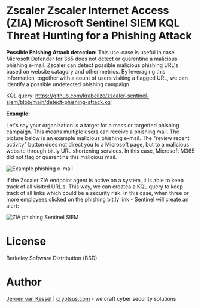 # Zscaler Zscaler Internet Access (ZIA) Microsoft Sentinel SIEM KQL Threat Hunting for a Phishing Attack

**Possible Phishing Attack detection:**
This use-case is useful in case Microsoft Defender for 365 does not detect or quarentine a malicious phishing e-mail. Zscaler can detect possible malicious phishing URL's based on website catagory and other metrics. By leveraging this information, together with a count of users visiting a flagged URL, we can identify a possible undetected phishing campaign. 

KQL query: https://github.com/krabelize/zscaler-sentinel-siem/blob/main/detect-phishing-attack.kql

**Example:**

Let's say your organization is a target for a mass or targetted phishing campaign. This means multiple users can receive a phishing mail. The picture below is an example malicious phishing e-mail. The "review recent activity" button does not direct you to a Microsoft page, but to a malicious website through bit.ly URL shortening services. In this case, Microsoft M365 did not flag or quarentine this malicious mail.

![Example phishing e-mail](https://github.com/krabelize/zscaler-sentinel-siem/blob/main/phishing-mail.png)

If the Zscaler ZIA endpoint agent is active on a system, it is able to keep track of all visited URL's. This way, we can createa a KQL query to keep track of all links which could be a security risk. In this case, when three or more employees clicked on the phishing bit.ly link - Sentinel will create an alert:

![ZIA phishing Sentinel SIEM](https://github.com/krabelize/zscaler-sentinel-siem/blob/main/zscaler-phishing-siem.jpeg)

# License
Berkeley Software Distribution (BSD)

# Author
[Jeroen van Kessel](https://twitter.com/jeroenvkessel) | [cryptsus.com](https://cryptsus.com) - we craft cyber security solutions
